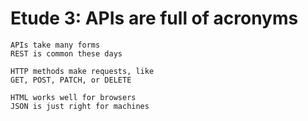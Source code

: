 # Etude 3: APIs are full of acronyms

```
APIs take many forms
REST is common these days

HTTP methods make requests, like 
GET, POST, PATCH, or DELETE

HTML works well for browsers
JSON is just right for machines
```
